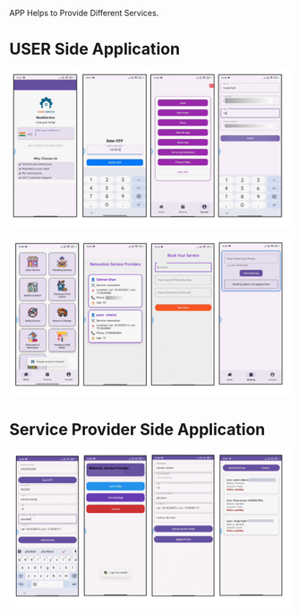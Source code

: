 APP Helps to Provide Different Services.

# USER Side Application

![App Screenshot](https://github.com/VivekPatil-2006/Service-APP/blob/main/User_1.png?raw=true)


![App Screenshot](https://github.com/VivekPatil-2006/Service-APP/blob/main/User_2.png)


# Service Provider Side Application

![App Screenshot](https://github.com/VivekPatil-2006/Service-APP/blob/main/Provider_3.png)
